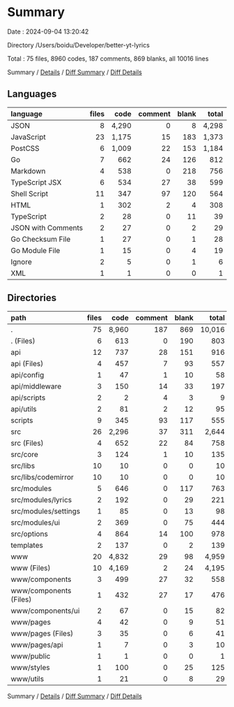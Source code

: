 # Summary

Date : 2024-09-04 13:20:42

Directory /Users/boidu/Developer/better-yt-lyrics

Total : 75 files,  8960 codes, 187 comments, 869 blanks, all 10016 lines

Summary / [Details](details.md) / [Diff Summary](diff.md) / [Diff Details](diff-details.md)

## Languages
| language | files | code | comment | blank | total |
| :--- | ---: | ---: | ---: | ---: | ---: |
| JSON | 8 | 4,290 | 0 | 8 | 4,298 |
| JavaScript | 23 | 1,175 | 15 | 183 | 1,373 |
| PostCSS | 6 | 1,009 | 22 | 153 | 1,184 |
| Go | 7 | 662 | 24 | 126 | 812 |
| Markdown | 4 | 538 | 0 | 218 | 756 |
| TypeScript JSX | 6 | 534 | 27 | 38 | 599 |
| Shell Script | 11 | 347 | 97 | 120 | 564 |
| HTML | 1 | 302 | 2 | 4 | 308 |
| TypeScript | 2 | 28 | 0 | 11 | 39 |
| JSON with Comments | 2 | 27 | 0 | 2 | 29 |
| Go Checksum File | 1 | 27 | 0 | 1 | 28 |
| Go Module File | 1 | 15 | 0 | 4 | 19 |
| Ignore | 2 | 5 | 0 | 1 | 6 |
| XML | 1 | 1 | 0 | 0 | 1 |

## Directories
| path | files | code | comment | blank | total |
| :--- | ---: | ---: | ---: | ---: | ---: |
| . | 75 | 8,960 | 187 | 869 | 10,016 |
| . (Files) | 6 | 613 | 0 | 190 | 803 |
| api | 12 | 737 | 28 | 151 | 916 |
| api (Files) | 4 | 457 | 7 | 93 | 557 |
| api/config | 1 | 47 | 1 | 10 | 58 |
| api/middleware | 3 | 150 | 14 | 33 | 197 |
| api/scripts | 2 | 2 | 4 | 3 | 9 |
| api/utils | 2 | 81 | 2 | 12 | 95 |
| scripts | 9 | 345 | 93 | 117 | 555 |
| src | 26 | 2,296 | 37 | 311 | 2,644 |
| src (Files) | 4 | 652 | 22 | 84 | 758 |
| src/core | 3 | 124 | 1 | 10 | 135 |
| src/libs | 10 | 10 | 0 | 0 | 10 |
| src/libs/codemirror | 10 | 10 | 0 | 0 | 10 |
| src/modules | 5 | 646 | 0 | 117 | 763 |
| src/modules/lyrics | 2 | 192 | 0 | 29 | 221 |
| src/modules/settings | 1 | 85 | 0 | 13 | 98 |
| src/modules/ui | 2 | 369 | 0 | 75 | 444 |
| src/options | 4 | 864 | 14 | 100 | 978 |
| templates | 2 | 137 | 0 | 2 | 139 |
| www | 20 | 4,832 | 29 | 98 | 4,959 |
| www (Files) | 10 | 4,169 | 2 | 24 | 4,195 |
| www/components | 3 | 499 | 27 | 32 | 558 |
| www/components (Files) | 1 | 432 | 27 | 17 | 476 |
| www/components/ui | 2 | 67 | 0 | 15 | 82 |
| www/pages | 4 | 42 | 0 | 9 | 51 |
| www/pages (Files) | 3 | 35 | 0 | 6 | 41 |
| www/pages/api | 1 | 7 | 0 | 3 | 10 |
| www/public | 1 | 1 | 0 | 0 | 1 |
| www/styles | 1 | 100 | 0 | 25 | 125 |
| www/utils | 1 | 21 | 0 | 8 | 29 |

Summary / [Details](details.md) / [Diff Summary](diff.md) / [Diff Details](diff-details.md)